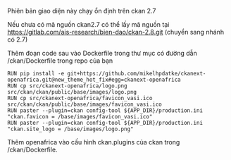 Phiên bản giao diện này chạy ổn định trên ckan 2.7

Nếu chưa có mã nguồn ckan2.7 có thể lấy mã nguồn tại https://gitlab.com/ais-research/bien-dao/ckan-2.8.git (chuyển sang nhánh có 2.7)

Thêm đoạn code sau vào Dockerfile trong thư mục có đường dẫn /ckan/Dockerfile trong repo của bạn

```
RUN pip install -e git+https://github.com/mikelhpdatke/ckanext-openafrica.git@new_theme_hot_fix#egg=ckanext-openafrica
RUN cp src/ckanext-openafrica/logo.png src/ckan/ckan/public/base/images/logo.png
RUN cp src/ckanext-openafrica/favicon_vasi.ico src/ckan/ckan/public/base/images/favicon_vasi.ico
RUN paster --plugin=ckan config-tool ${APP_DIR}/production.ini "ckan.favicon = /base/images/favicon_vasi.ico"
RUN paster --plugin=ckan config-tool ${APP_DIR}/production.ini "ckan.site_logo = /base/images/logo.png"
```

Thêm openafrica vào cấu hình ckan.plugins của ckan trong /ckan/Dockerfile.
